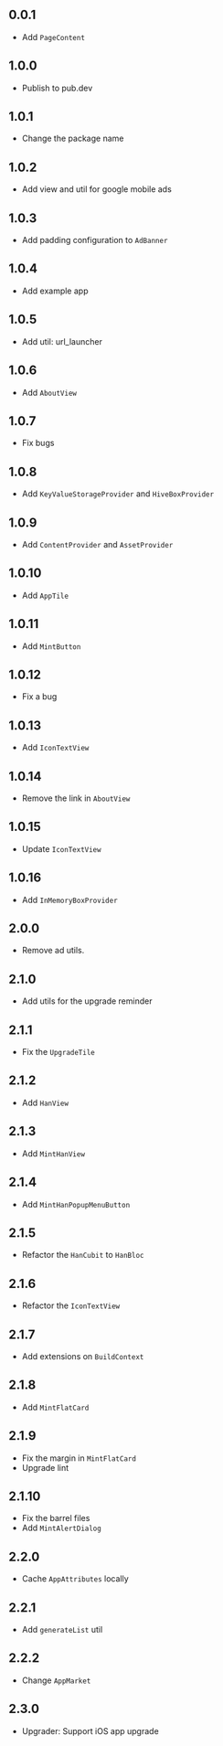 ## 0.0.1

* Add `PageContent`

## 1.0.0
* Publish to pub.dev

## 1.0.1
* Change the package name

## 1.0.2
* Add view and util for google mobile ads

## 1.0.3
* Add padding configuration to `AdBanner`

## 1.0.4
* Add example app

## 1.0.5
* Add util: url_launcher

## 1.0.6
* Add `AboutView`

## 1.0.7
* Fix bugs

## 1.0.8
* Add `KeyValueStorageProvider` and `HiveBoxProvider`

## 1.0.9
* Add `ContentProvider` and `AssetProvider`

## 1.0.10
* Add `AppTile`

## 1.0.11
* Add `MintButton`

## 1.0.12
* Fix a bug

## 1.0.13
* Add `IconTextView`

## 1.0.14
* Remove the link in `AboutView`

## 1.0.15
* Update `IconTextView`

## 1.0.16
* Add `InMemoryBoxProvider`

## 2.0.0
* Remove ad utils.

## 2.1.0
* Add utils for the upgrade reminder

## 2.1.1
* Fix the `UpgradeTile`

## 2.1.2
* Add `HanView`

## 2.1.3
* Add `MintHanView`

## 2.1.4
* Add `MintHanPopupMenuButton`

## 2.1.5
* Refactor the `HanCubit` to `HanBloc`

## 2.1.6
* Refactor the `IconTextView`

## 2.1.7
* Add extensions on `BuildContext`

## 2.1.8
* Add `MintFlatCard`

## 2.1.9
* Fix the margin in `MintFlatCard`
* Upgrade lint

## 2.1.10
* Fix the barrel files
* Add `MintAlertDialog`

## 2.2.0
* Cache `AppAttributes` locally

## 2.2.1
* Add `generateList` util

## 2.2.2
* Change `AppMarket`

## 2.3.0
* Upgrader: Support iOS app upgrade

